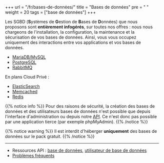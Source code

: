 +++
url = "/fr/bases-de-données/"
title = "Bases de données"
pre = "<i class='fas fa-fw fa-database'></i> "
weight = 20
tags = ["base de données"]
+++

Les SGBD (**S**ystèmes de **G**estion de **B**ases de **D**onnées) que nous proposons sont **entièrement infogérés**, sur toutes nos offres : nous nous chargeons de l'installation, la configuration, la maintenance et la sécurisation de vos bases de données. Ainsi, vous vous occupez uniquement des interactions entre vos applications et vos bases de données.

- [MariaDB/MySQL](databases/mariadb)
- [PostgreSQL](databases/postgresql)
- [RabbitMQ](databases/rabbitmq)

En plans Cloud Privé :

- [ElasticSearch](databases/elasticsearch)
- [Memcached](databases/memcached)
- [Redis](databases/redis)


{{% notice info %}}
Pour des raisons de sécurité, la création des bases de données et des utilisateurs bases de données n'est possible que depuis l'interface d'administration ou depuis notre [API](api). Ce n'est donc pas possible par une application tierce (par exemple phpMyAdmin).
{{% /notice %}}

{{% notice warning %}}
Il est interdit d'héberger **uniquement** des bases de données sur le pack gratuit.
{{% /notice %}}

---

- Ressources API : [base de données](https://api.alwaysdata.com/v1/database/doc/), [utilisateur de base de données](https://api.alwaysdata.com/v1/database/user/doc/)
- [Problèmes fréquents](databases/troubleshooting)
